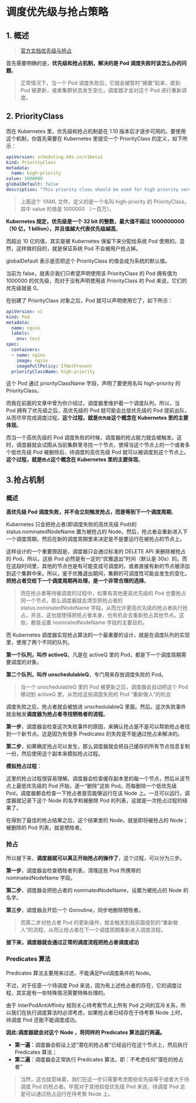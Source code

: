 # 调度优先级与抢占策略

## 1. 概述

> [官方文档优先级与抢占](https://kubernetes.io/docs/concepts/configuration/pod-priority-preemption/)

首先需要明确的是，**优先级和抢占机制，解决的是 Pod 调度失败时该怎么办的问题**。

> 正常情况下，当一个 Pod 调度失败后，它就会被暂时“搁置”起来，直到 Pod 被更新，或者集群状态发生变化，调度器才会对这个 Pod 进行重新调度。



## 2. PriorityClass

而在 Kubernetes 里，优先级和抢占机制是在 1.10 版本后才逐步可用的。要使用这个机制，你首先需要在 Kubernetes 里提交一个 PriorityClass 的定义，如下所示：

```yaml
apiVersion: scheduling.k8s.io/v1beta1
kind: PriorityClass
metadata:
  name: high-priority
value: 1000000
globalDefault: false
description: "This priority class should be used for high priority service pods only."
```

> 上面这个 YAML 文件，定义的是一个名叫 high-priority 的 PriorityClass，其中 value 的值是 1000000 （一百万）。

**Kubernetes 规定，优先级是一个 32 bit 的整数，最大值不超过 1000000000（10 亿，1 billion），并且值越大代表优先级越高**。

而超出 10 亿的值，其实是被 Kubernetes 保留下来分配给系统 Pod 使用的。显然，这样做的目的，就是保证系统 Pod 不会被用户抢占掉。

globalDefault  表示是否把这个 PriorityClass 的值会成为系统的默认值。

当前为 false，就表示我们只希望声明使用该 PriorityClass 的 Pod 拥有值为 1000000 的优先级，而对于没有声明使用该 PriorityClass 的 Pod 来说，它们的优先级就是 0。



在创建了 PriorityClass 对象之后，Pod 就可以声明使用它了，如下所示：

```yaml
apiVersion: v1
kind: Pod
metadata:
  name: nginx
  labels:
    env: test
spec:
  containers:
  - name: nginx
    image: nginx
    imagePullPolicy: IfNotPresent
  priorityClassName: high-priority
```

这个 Pod 通过 priorityClassName 字段，声明了要使用名叫 high-priority 的 PriorityClass。

而我在前面的文章中曾为你介绍过，调度器里维护着一个调度队列。所以，当 Pod 拥有了优先级之后，高优先级的 Pod 就可能会比低优先级的 Pod 提前出队，从而尽早完成调度过程。**这个过程，就是`优先级`这个概念在 Kubernetes 里的主要体现**。



而当一个高优先级的 Pod 调度失败的时候，调度器的抢占能力就会被触发。这时，调度器就会试图从当前集群里寻找一个节点，使得当这个节点上的一个或者多个低优先级 Pod 被删除后，待调度的高优先级 Pod 就可以被调度到这个节点上。**这个过程，就是`抢占`这个概念在 Kubernetes 里的主要体现**。



## 3.抢占机制

### 概述

**高优先级 Pod 调度失败，并不会立刻触发抢占，而是等到下一个调度周期**。

Kubernetes 只会把抢占者(即调度失败的高优先级 Pod)的 status.nominatedNodeName 置为被抢占的 Node，然后，抢占者会重新进入下一个调度周期，然后在新的调度周期里来决定是不是要运行在被抢占的节点上。



这样设计的一个重要原因是，调度器只会通过标准的 DELETE API 来删除被抢占的 Pod，所以，这些 Pod 必然是有一定的“优雅退出”时间（默认是 30s）的。而在这段时间里，其他的节点也是有可能变成可调度的，或者直接有新的节点被添加到这个集群中来。所以，鉴于优雅退出期间，集群的可调度性可能会发生的变化，**把抢占者交给下一个调度周期再处理，是一个非常合理的选择**。

> 而在抢占者等待被调度的过程中，如果有其他更高优先级的 Pod 也要抢占同一个节点，那么调度器就会清空原抢占者的 status.nominatedNodeName 字段，从而允许更高优先级的抢占者执行抢占，并且，这也就使得原抢占者本身，也有机会去重新抢占其他节点。这些，都是设置 nominatedNodeName 字段的主要目的。



而 Kubernetes 调度器实现抢占算法的一个最重要的设计，就是在调度队列的实现里，使用了两个不同的队列。

**第一个队列，叫作 activeQ**。凡是在 activeQ 里的 Pod，都是下一个调度周期需要调度的对象。

**第二个队列，叫作 unschedulableQ**，专门用来存放调度失败的 Pod。

> 当一个 unschedulableQ 里的 Pod 被更新之后，调度器会自动把这个 Pod 移动到 activeQ 里，从而给这些调度失败的 Pod “重新做人”的机会

调度失败之后，抢占者就会被放进 unschedulableQ 里面。然后，这次失败事件就会触发**调度器为抢占者寻找牺牲者的流程**。



**第一步**，调度器会检查这次失败事件的原因，来确认抢占是不是可以帮助抢占者找到一个新节点。这是因为有很多 Predicates 的失败是不能通过抢占来解决的。

**第二步**，如果确定抢占可以发生，那么调度器就会把自己缓存的所有节点信息复制一份，然后使用这个副本来模拟抢占过程。

**模拟抢占过程**：

这里的抢占过程很容易理解。调度器会检查缓存副本里的每一个节点，然后从该节点上最低优先级的 Pod 开始，逐一“删除”这些 Pod。而每删除一个低优先级 Pod，调度器都会检查一下抢占者是否能够运行在该 Node 上。一旦可以运行，调度器就记录下这个 Node 的名字和被删除 Pod 的列表，这就是一次抢占过程的结果了。



在得到了最佳的抢占结果之后，这个结果里的 Node，就是即将被抢占的 Node；被删除的 Pod 列表，就是牺牲者。

### 抢占

所以接下来，**调度器就可以真正开始抢占的操作了**，这个过程，可以分为三步。

**第一步**，调度器会检查牺牲者列表，清理这些 Pod 所携带的 nominatedNodeName 字段。

**第二步**，调度器会把抢占者的 nominatedNodeName，设置为被抢占的 Node 的名字。

**第三步**，调度器会开启一个 Goroutine，同步地删除牺牲者。



> 而第二步对抢占者 Pod 的更新操作，就会触发到我前面提到的“重新做人”的流程，从而让抢占者在下一个调度周期重新进入调度流程。

**接下来，调度器就会通过正常的调度流程把抢占者调度成功**



### Predicates  算法

Predicates  算法主要用来过滤，不能满足Pod调度条件的 Node。

不过，对于任意一个待调度 Pod 来说，因为有上述抢占者的存在，它的调度过程，其实是有一些特殊情况需要特殊处理的。

由于 InterPodAntiAffinity 规则关心待考察节点上所有 Pod 之间的互斥关系，所以我们在执行调度算法时必须考虑，如果抢占者已经存在于待考察 Node 上时，待调度 Pod 还能不能调度成功。

**因此:调度器就会对这个 Node ，将同样的 Predicates 算法运行两遍。**

* **第一遍**：调度器会假设上述“潜在的抢占者”已经运行在这个节点上，然后执行 Predicates 算法；
* **第二遍**：调度器会正常执行 Predicates 算法，即：不考虑任何“潜在的抢占者”

> 当然，这也就意味着，我们在这一步只需要考虑那些优先级等于或者大于待调度 Pod 的抢占者。毕竟对于其他较低优先级 Pod 来说，待调度 Pod 总是可以通过抢占运行在待考察 Node 上。